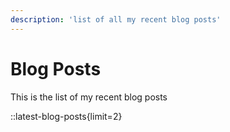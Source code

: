 ```yaml
---
description: 'list of all my recent blog posts'
---
```


# Blog Posts

This is the list of my recent blog posts

::latest-blog-posts{limit=2}